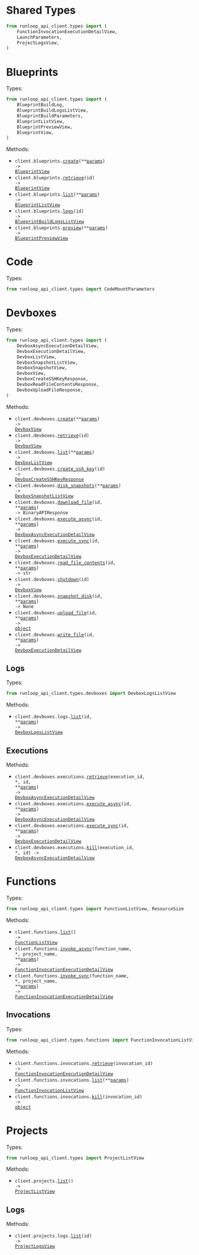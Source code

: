 # Shared Types

```python
from runloop_api_client.types import (
    FunctionInvocationExecutionDetailView,
    LaunchParameters,
    ProjectLogsView,
)
```

# Blueprints

Types:

```python
from runloop_api_client.types import (
    BlueprintBuildLog,
    BlueprintBuildLogsListView,
    BlueprintBuildParameters,
    BlueprintListView,
    BlueprintPreviewView,
    BlueprintView,
)
```

Methods:

- <code title="post /v1/blueprints">client.blueprints.<a href="./src/runloop_api_client/resources/blueprints.py">create</a>(\*\*<a href="src/runloop_api_client/types/blueprint_create_params.py">params</a>) -> <a href="./src/runloop_api_client/types/blueprint_view.py">BlueprintView</a></code>
- <code title="get /v1/blueprints/{id}">client.blueprints.<a href="./src/runloop_api_client/resources/blueprints.py">retrieve</a>(id) -> <a href="./src/runloop_api_client/types/blueprint_view.py">BlueprintView</a></code>
- <code title="get /v1/blueprints">client.blueprints.<a href="./src/runloop_api_client/resources/blueprints.py">list</a>(\*\*<a href="src/runloop_api_client/types/blueprint_list_params.py">params</a>) -> <a href="./src/runloop_api_client/types/blueprint_list_view.py">BlueprintListView</a></code>
- <code title="get /v1/blueprints/{id}/logs">client.blueprints.<a href="./src/runloop_api_client/resources/blueprints.py">logs</a>(id) -> <a href="./src/runloop_api_client/types/blueprint_build_logs_list_view.py">BlueprintBuildLogsListView</a></code>
- <code title="post /v1/blueprints/preview">client.blueprints.<a href="./src/runloop_api_client/resources/blueprints.py">preview</a>(\*\*<a href="src/runloop_api_client/types/blueprint_preview_params.py">params</a>) -> <a href="./src/runloop_api_client/types/blueprint_preview_view.py">BlueprintPreviewView</a></code>

# Code

Types:

```python
from runloop_api_client.types import CodeMountParameters
```

# Devboxes

Types:

```python
from runloop_api_client.types import (
    DevboxAsyncExecutionDetailView,
    DevboxExecutionDetailView,
    DevboxListView,
    DevboxSnapshotListView,
    DevboxSnapshotView,
    DevboxView,
    DevboxCreateSSHKeyResponse,
    DevboxReadFileContentsResponse,
    DevboxUploadFileResponse,
)
```

Methods:

- <code title="post /v1/devboxes">client.devboxes.<a href="./src/runloop_api_client/resources/devboxes/devboxes.py">create</a>(\*\*<a href="src/runloop_api_client/types/devbox_create_params.py">params</a>) -> <a href="./src/runloop_api_client/types/devbox_view.py">DevboxView</a></code>
- <code title="get /v1/devboxes/{id}">client.devboxes.<a href="./src/runloop_api_client/resources/devboxes/devboxes.py">retrieve</a>(id) -> <a href="./src/runloop_api_client/types/devbox_view.py">DevboxView</a></code>
- <code title="get /v1/devboxes">client.devboxes.<a href="./src/runloop_api_client/resources/devboxes/devboxes.py">list</a>(\*\*<a href="src/runloop_api_client/types/devbox_list_params.py">params</a>) -> <a href="./src/runloop_api_client/types/devbox_list_view.py">DevboxListView</a></code>
- <code title="post /v1/devboxes/{id}/create_ssh_key">client.devboxes.<a href="./src/runloop_api_client/resources/devboxes/devboxes.py">create_ssh_key</a>(id) -> <a href="./src/runloop_api_client/types/devbox_create_ssh_key_response.py">DevboxCreateSSHKeyResponse</a></code>
- <code title="get /v1/devboxes/disk_snapshots">client.devboxes.<a href="./src/runloop_api_client/resources/devboxes/devboxes.py">disk_snapshots</a>(\*\*<a href="src/runloop_api_client/types/devbox_disk_snapshots_params.py">params</a>) -> <a href="./src/runloop_api_client/types/devbox_snapshot_list_view.py">DevboxSnapshotListView</a></code>
- <code title="post /v1/devboxes/{id}/download_file">client.devboxes.<a href="./src/runloop_api_client/resources/devboxes/devboxes.py">download_file</a>(id, \*\*<a href="src/runloop_api_client/types/devbox_download_file_params.py">params</a>) -> BinaryAPIResponse</code>
- <code title="post /v1/devboxes/{id}/execute_async">client.devboxes.<a href="./src/runloop_api_client/resources/devboxes/devboxes.py">execute_async</a>(id, \*\*<a href="src/runloop_api_client/types/devbox_execute_async_params.py">params</a>) -> <a href="./src/runloop_api_client/types/devbox_async_execution_detail_view.py">DevboxAsyncExecutionDetailView</a></code>
- <code title="post /v1/devboxes/{id}/execute_sync">client.devboxes.<a href="./src/runloop_api_client/resources/devboxes/devboxes.py">execute_sync</a>(id, \*\*<a href="src/runloop_api_client/types/devbox_execute_sync_params.py">params</a>) -> <a href="./src/runloop_api_client/types/devbox_execution_detail_view.py">DevboxExecutionDetailView</a></code>
- <code title="post /v1/devboxes/{id}/read_file_contents">client.devboxes.<a href="./src/runloop_api_client/resources/devboxes/devboxes.py">read_file_contents</a>(id, \*\*<a href="src/runloop_api_client/types/devbox_read_file_contents_params.py">params</a>) -> str</code>
- <code title="post /v1/devboxes/{id}/shutdown">client.devboxes.<a href="./src/runloop_api_client/resources/devboxes/devboxes.py">shutdown</a>(id) -> <a href="./src/runloop_api_client/types/devbox_view.py">DevboxView</a></code>
- <code title="post /v1/devboxes/{id}/snapshot_disk">client.devboxes.<a href="./src/runloop_api_client/resources/devboxes/devboxes.py">snapshot_disk</a>(id, \*\*<a href="src/runloop_api_client/types/devbox_snapshot_disk_params.py">params</a>) -> None</code>
- <code title="post /v1/devboxes/{id}/upload_file">client.devboxes.<a href="./src/runloop_api_client/resources/devboxes/devboxes.py">upload_file</a>(id, \*\*<a href="src/runloop_api_client/types/devbox_upload_file_params.py">params</a>) -> <a href="./src/runloop_api_client/types/devbox_upload_file_response.py">object</a></code>
- <code title="post /v1/devboxes/{id}/write_file">client.devboxes.<a href="./src/runloop_api_client/resources/devboxes/devboxes.py">write_file</a>(id, \*\*<a href="src/runloop_api_client/types/devbox_write_file_params.py">params</a>) -> <a href="./src/runloop_api_client/types/devbox_execution_detail_view.py">DevboxExecutionDetailView</a></code>

## Logs

Types:

```python
from runloop_api_client.types.devboxes import DevboxLogsListView
```

Methods:

- <code title="get /v1/devboxes/{id}/logs">client.devboxes.logs.<a href="./src/runloop_api_client/resources/devboxes/logs.py">list</a>(id, \*\*<a href="src/runloop_api_client/types/devboxes/log_list_params.py">params</a>) -> <a href="./src/runloop_api_client/types/devboxes/devbox_logs_list_view.py">DevboxLogsListView</a></code>

## Executions

Methods:

- <code title="get /v1/devboxes/{id}/executions/{execution_id}">client.devboxes.executions.<a href="./src/runloop_api_client/resources/devboxes/executions.py">retrieve</a>(execution_id, \*, id, \*\*<a href="src/runloop_api_client/types/devboxes/execution_retrieve_params.py">params</a>) -> <a href="./src/runloop_api_client/types/devbox_async_execution_detail_view.py">DevboxAsyncExecutionDetailView</a></code>
- <code title="post /v1/devboxes/{id}/execute_async">client.devboxes.executions.<a href="./src/runloop_api_client/resources/devboxes/executions.py">execute_async</a>(id, \*\*<a href="src/runloop_api_client/types/devboxes/execution_execute_async_params.py">params</a>) -> <a href="./src/runloop_api_client/types/devbox_async_execution_detail_view.py">DevboxAsyncExecutionDetailView</a></code>
- <code title="post /v1/devboxes/{id}/execute_sync">client.devboxes.executions.<a href="./src/runloop_api_client/resources/devboxes/executions.py">execute_sync</a>(id, \*\*<a href="src/runloop_api_client/types/devboxes/execution_execute_sync_params.py">params</a>) -> <a href="./src/runloop_api_client/types/devbox_execution_detail_view.py">DevboxExecutionDetailView</a></code>
- <code title="post /v1/devboxes/{id}/executions/{execution_id}/kill">client.devboxes.executions.<a href="./src/runloop_api_client/resources/devboxes/executions.py">kill</a>(execution_id, \*, id) -> <a href="./src/runloop_api_client/types/devbox_async_execution_detail_view.py">DevboxAsyncExecutionDetailView</a></code>

# Functions

Types:

```python
from runloop_api_client.types import FunctionListView, ResourceSize
```

Methods:

- <code title="get /v1/functions">client.functions.<a href="./src/runloop_api_client/resources/functions/functions.py">list</a>() -> <a href="./src/runloop_api_client/types/function_list_view.py">FunctionListView</a></code>
- <code title="post /v1/functions/{project_name}/{function_name}/invoke_async">client.functions.<a href="./src/runloop_api_client/resources/functions/functions.py">invoke_async</a>(function_name, \*, project_name, \*\*<a href="src/runloop_api_client/types/function_invoke_async_params.py">params</a>) -> <a href="./src/runloop_api_client/types/shared/function_invocation_execution_detail_view.py">FunctionInvocationExecutionDetailView</a></code>
- <code title="post /v1/functions/{project_name}/{function_name}/invoke_sync">client.functions.<a href="./src/runloop_api_client/resources/functions/functions.py">invoke_sync</a>(function_name, \*, project_name, \*\*<a href="src/runloop_api_client/types/function_invoke_sync_params.py">params</a>) -> <a href="./src/runloop_api_client/types/shared/function_invocation_execution_detail_view.py">FunctionInvocationExecutionDetailView</a></code>

## Invocations

Types:

```python
from runloop_api_client.types.functions import FunctionInvocationListView, KillOperationResponse
```

Methods:

- <code title="get /v1/functions/invocations/{invocationId}">client.functions.invocations.<a href="./src/runloop_api_client/resources/functions/invocations.py">retrieve</a>(invocation_id) -> <a href="./src/runloop_api_client/types/shared/function_invocation_execution_detail_view.py">FunctionInvocationExecutionDetailView</a></code>
- <code title="get /v1/functions/invocations">client.functions.invocations.<a href="./src/runloop_api_client/resources/functions/invocations.py">list</a>(\*\*<a href="src/runloop_api_client/types/functions/invocation_list_params.py">params</a>) -> <a href="./src/runloop_api_client/types/functions/function_invocation_list_view.py">FunctionInvocationListView</a></code>
- <code title="post /v1/functions/invocations/{invocationId}/kill">client.functions.invocations.<a href="./src/runloop_api_client/resources/functions/invocations.py">kill</a>(invocation_id) -> <a href="./src/runloop_api_client/types/functions/kill_operation_response.py">object</a></code>

# Projects

Types:

```python
from runloop_api_client.types import ProjectListView
```

Methods:

- <code title="get /v1/projects">client.projects.<a href="./src/runloop_api_client/resources/projects/projects.py">list</a>() -> <a href="./src/runloop_api_client/types/project_list_view.py">ProjectListView</a></code>

## Logs

Methods:

- <code title="get /v1/projects/{id}/logs">client.projects.logs.<a href="./src/runloop_api_client/resources/projects/logs.py">list</a>(id) -> <a href="./src/runloop_api_client/types/shared/project_logs_view.py">ProjectLogsView</a></code>
